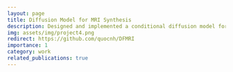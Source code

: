 ```yaml
---
layout: page
title: Diffusion Model for MRI Synthesis
description: Designed and implemented a conditional diffusion model for brain MRI synthesis with automated quality assurance.
img: assets/img/project4.png
redirect: https://github.com/quocnh/DFMRI
importance: 1
category: work
related_publications: true
---
```

